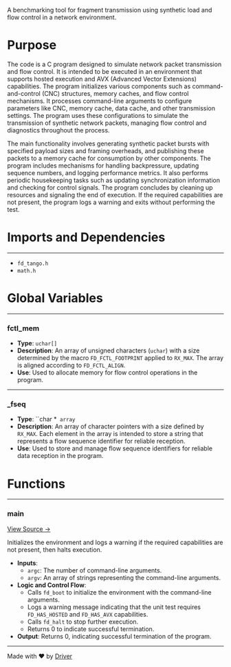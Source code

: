 <!--------------------------------------------------------------------------------->
<!-- IMPORTANT: This file is auto-generated by Driver (https://driver.ai). -------->
<!-- Manual edits may be overwritten on future commits. --------------------------->
<!--------------------------------------------------------------------------------->

A benchmarking tool for fragment transmission using synthetic load and flow control in a network environment.

# Purpose
The code is a C program designed to simulate network packet transmission and flow control. It is intended to be executed in an environment that supports hosted execution and AVX (Advanced Vector Extensions) capabilities. The program initializes various components such as command-and-control (CNC) structures, memory caches, and flow control mechanisms. It processes command-line arguments to configure parameters like CNC, memory cache, data cache, and other transmission settings. The program uses these configurations to simulate the transmission of synthetic network packets, managing flow control and diagnostics throughout the process.

The main functionality involves generating synthetic packet bursts with specified payload sizes and framing overheads, and publishing these packets to a memory cache for consumption by other components. The program includes mechanisms for handling backpressure, updating sequence numbers, and logging performance metrics. It also performs periodic housekeeping tasks such as updating synchronization information and checking for control signals. The program concludes by cleaning up resources and signaling the end of execution. If the required capabilities are not present, the program logs a warning and exits without performing the test.
# Imports and Dependencies

---
- `fd_tango.h`
- `math.h`


# Global Variables

---
### fctl\_mem
- **Type**: ``uchar[]``
- **Description**: An array of unsigned characters (`uchar`) with a size determined by the macro `FD_FCTL_FOOTPRINT` applied to `RX_MAX`. The array is aligned according to `FD_FCTL_ALIGN`.
- **Use**: Used to allocate memory for flow control operations in the program.


---
### \_fseq
- **Type**: ``char *` array`
- **Description**: An array of character pointers with a size defined by `RX_MAX`. Each element in the array is intended to store a string that represents a flow sequence identifier for reliable reception.
- **Use**: Used to store and manage flow sequence identifiers for reliable data reception in the program.


# Functions

---
### main<!-- {{#callable:main}} -->
[View Source →](<../../../../src/tango/bench_frag_tx.c#L322>)

Initializes the environment and logs a warning if the required capabilities are not present, then halts execution.
- **Inputs**:
    - `argc`: The number of command-line arguments.
    - `argv`: An array of strings representing the command-line arguments.
- **Logic and Control Flow**:
    - Calls `fd_boot` to initialize the environment with the command-line arguments.
    - Logs a warning message indicating that the unit test requires `FD_HAS_HOSTED` and `FD_HAS_AVX` capabilities.
    - Calls `fd_halt` to stop further execution.
    - Returns 0 to indicate successful termination.
- **Output**: Returns 0, indicating successful termination of the program.



---
Made with ❤️ by [Driver](https://www.driver.ai/)